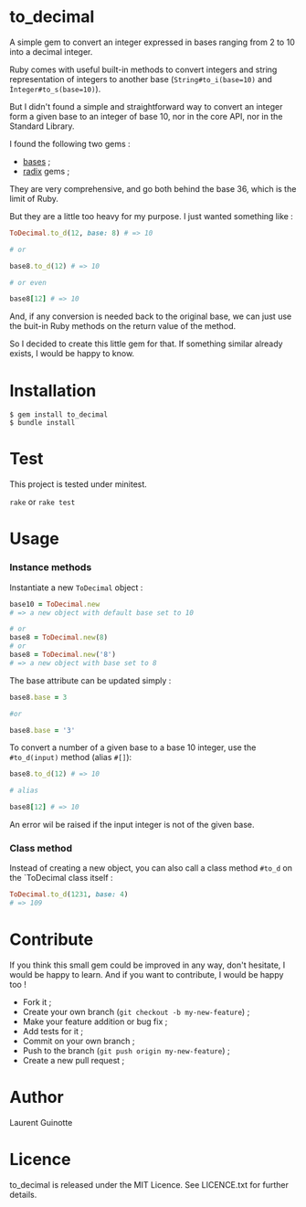 # to_decimal

A simple gem to convert an integer expressed in bases
ranging from 2 to 10 into a decimal integer.

Ruby comes with useful built-in methods to convert integers and string
representation of integers to another base (`String#to_i(base=10)` and 
`Ìnteger#to_s(base=10)`).

But I didn't found a simple and straightforward way to convert an integer
form a given base to an integer of base 10, nor in the core API, nor in the
Standard Library.

I found the following two gems :
- [bases](https://github.com/whatyouhide/bases) ;
- [radix](https://github.com/rubyworks/radix) gems ;

They are very comprehensive, and go both behind the base 36, which is the limit
of Ruby.

But they are a little too heavy for my purpose. I just wanted something like :

```ruby
ToDecimal.to_d(12, base: 8) # => 10

# or

base8.to_d(12) # => 10

# or even

base8[12] # => 10 
```

And, if any conversion is needed back to the original base, we can just use
the buit-in Ruby methods on the return value of the method.

So I decided to create this little gem for that. If something similar already
exists, I would be happy to know.


# Installation
```shell
$ gem install to_decimal
$ bundle install
```

# Test

This project is tested under minitest.

`rake` or `rake test`

# Usage

### Instance methods

Instantiate a new `ToDecimal` object :

```ruby
base10 = ToDecimal.new
# => a new object with default base set to 10

# or
base8 = ToDecimal.new(8)
# or
base8 = ToDecimal.new('8')
# => a new object with base set to 8
```

The base attribute can be updated simply :

```ruby
base8.base = 3

#or

base8.base = '3'
```

To convert a number of a given base to a base 10 integer, use the `#to_d(input)`
method (alias `#[]`):

```ruby
base8.to_d(12) # => 10

# alias

base8[12] # => 10
```
An error wil be raised if the input integer is not of the given base.

### Class method

Instead of creating a new object, you can also call a class method `#to_d` on
the `ToDecimal class itself :

```ruby
ToDecimal.to_d(1231, base: 4)
# => 109
```

# Contribute

If you think this small gem could be improved in any way, don't hesitate,
I would be happy to learn. And if you want to contribute, I would be happy too !

- Fork it ;
- Create your own branch (`git checkout -b my-new-feature`) ;
- Make your feature addition or bug fix ;
- Add tests for it ;
- Commit on your own branch ;
- Push to the branch (`git push origin my-new-feature`) ;
- Create a new pull request ;

# Author

Laurent Guinotte


# Licence

to_decimal is released under the MIT Licence. See LICENCE.txt
for further details.
